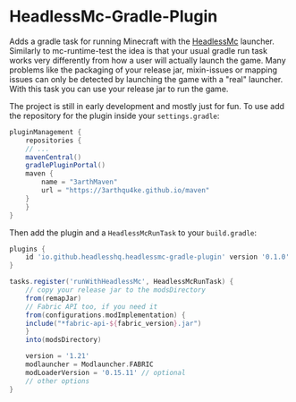 # HeadlessMc-Gradle-Plugin

Adds a gradle task for running Minecraft with the [HeadlessMc](https://github.com/3arthqu4ke/headlessmc) launcher.
Similarly to mc-runtime-test the idea is that your usual gradle run task
works very differently from how a user will actually launch the game.
Many problems like the packaging of your release jar, mixin-issues
or mapping issues can only be detected by launching the game with a "real" launcher.
With this task you can use your release jar to run the game.

The project is still in early development and mostly just for fun.
To use add the repository for the plugin inside your `settings.gradle`:

```groovy
pluginManagement {
    repositories {
	// ...
	mavenCentral()
	gradlePluginPortal()
	maven {
	    name = "3arthMaven"
	    url = "https://3arthqu4ke.github.io/maven"
	}
    }
}
```

Then add the plugin and a `HeadlessMcRunTask` to your `build.gradle`:

```groovy
plugins {
    id 'io.github.headlesshq.headlessmc-gradle-plugin' version '0.1.0'
}

tasks.register('runWithHeadlessMc', HeadlessMcRunTask) {
    // copy your release jar to the modsDirectory
    from(remapJar)
    // Fabric API too, if you need it
    from(configurations.modImplementation) {
	include("*fabric-api-${fabric_version}.jar")
    }
    into(modsDirectory)

    version = '1.21'
    modlauncher = Modlauncher.FABRIC
    modLoaderVersion = '0.15.11' // optional
    // other options
}
```
